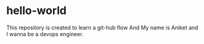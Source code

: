 # hello-world
This repository is created to learn a git-hub flow And 
My name is Aniket and I wanna be a devops engineer.
